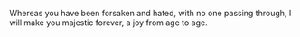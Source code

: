 Whereas you have been forsaken and hated, with no one passing through, I will make you majestic forever, a joy from age to age.
